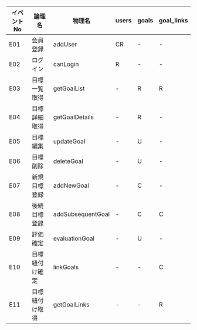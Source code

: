|イベントNo|論理名|物理名|users|goals|goal_links|
|----|----|----|----|----|----|
|E01|会員登録|addUser|CR|-|-|
|E02|ログイン|canLogin|R|-|-|
|E03|目標一覧取得|getGoalList|-|R|R|
|E04|目標詳細取得|getGoalDetails|-|R|-|
|E05|目標編集|updateGoal|-|U|-|
|E06|目標削除|deleteGoal|-|U|-|
|E07|新規目標登録|addNewGoal|-|C|-|
|E08|後続目標登録|addSubsequentGoal|-|C|C|
|E09|評価確定|evaluationGoal|-|U|-|
|E10|目標紐付け確定|linkGoals|-|-|C|
|E11|目標紐付け取得|getGoalLinks|-|-|R|